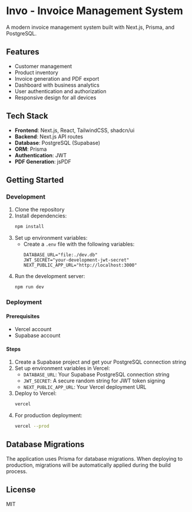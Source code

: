 # Invo - Invoice Management System

A modern invoice management system built with Next.js, Prisma, and PostgreSQL.

## Features

- Customer management
- Product inventory
- Invoice generation and PDF export
- Dashboard with business analytics
- User authentication and authorization
- Responsive design for all devices

## Tech Stack

- **Frontend**: Next.js, React, TailwindCSS, shadcn/ui
- **Backend**: Next.js API routes
- **Database**: PostgreSQL (Supabase)
- **ORM**: Prisma
- **Authentication**: JWT
- **PDF Generation**: jsPDF

## Getting Started

### Development

1. Clone the repository
2. Install dependencies:
   ```bash
   npm install
   ```
3. Set up environment variables:
   - Create a `.env` file with the following variables:
     ```
     DATABASE_URL="file:./dev.db"
     JWT_SECRET="your-development-jwt-secret"
     NEXT_PUBLIC_APP_URL="http://localhost:3000"
     ```
4. Run the development server:
   ```bash
   npm run dev
   ```

### Deployment

#### Prerequisites

- Vercel account
- Supabase account

#### Steps

1. Create a Supabase project and get your PostgreSQL connection string
2. Set up environment variables in Vercel:
   - `DATABASE_URL`: Your Supabase PostgreSQL connection string
   - `JWT_SECRET`: A secure random string for JWT token signing
   - `NEXT_PUBLIC_APP_URL`: Your Vercel deployment URL
3. Deploy to Vercel:
   ```bash
   vercel
   ```
4. For production deployment:
   ```bash
   vercel --prod
   ```

## Database Migrations

The application uses Prisma for database migrations. When deploying to production, migrations will be automatically applied during the build process.

## License

MIT

